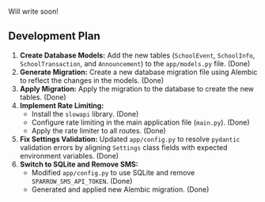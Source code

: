 Will write soon!

## Development Plan

1.  **Create Database Models:** Add the new tables (`SchoolEvent`, `SchoolInfo`, `SchoolTransaction`, and `Announcement`) to the `app/models.py` file. (Done)
2.  **Generate Migration:** Create a new database migration file using Alembic to reflect the changes in the models. (Done)
3.  **Apply Migration:** Apply the migration to the database to create the new tables. (Done)
4.  **Implement Rate Limiting:**
    *   Install the `slowapi` library. (Done)
    *   Configure rate limiting in the main application file (`main.py`). (Done)
    *   Apply the rate limiter to all routes. (Done)
5.  **Fix Settings Validation:** Updated `app/config.py` to resolve `pydantic` validation errors by aligning `Settings` class fields with expected environment variables. (Done)
6.  **Switch to SQLite and Remove SMS:**
    *   Modified `app/config.py` to use SQLite and remove `SPARROW_SMS_API_TOKEN`. (Done)
    *   Generated and applied new Alembic migration. (Done)